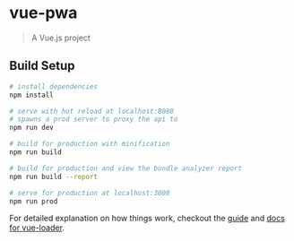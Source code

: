 # vue-pwa

> A Vue.js project

## Build Setup

``` bash
# install dependencies
npm install

# serve with hot reload at localhost:8080
# spawns a prod server to proxy the api to
npm run dev

# build for production with minification
npm run build

# build for production and view the bundle analyzer report
npm run build --report

# serve for production at localhost:3000
npm run prod
```

For detailed explanation on how things work, checkout the [guide](http://vuejs-templates.github.io/webpack/) and [docs for vue-loader](http://vuejs.github.io/vue-loader).

